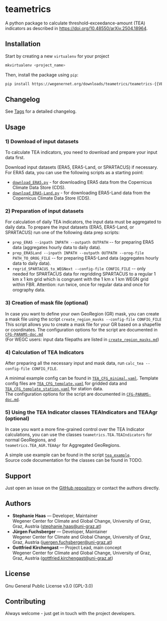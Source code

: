 # teametrics

A python package to calculate threshold-exceedance-amount (TEA) indicators 
    as described in https://doi.org/10.48550/arXiv.2504.18964.

## Installation
Start by creating a new `virtualenv` for your project
```bash
mkvirtualenv <project_name>
```

Then, install the package using `pip`:
```bash
pip install https://wegenernet.org/downloads/teametrics/teametrics-{{VERSION}}-py3-none-any.whl
```

## Changelog

See [Tags](https://wegcgitlab.uni-graz.at/hst/tea-indicators/-/tags) for a detailed changelog.

## Usage

### 1) Download of input datasets
To calculate TEA indicators, you need to download and prepare your input data first.

Download input datasets (ERA5, ERA5-Land, or SPARTACUS) if necessary. For ERA5 data, you can use the following scripts
as a starting point:
- [`download_ERA5.py`](https://wegcgitlab.uni-graz.at/hst/tea-indicators/-/blob/main/src/teametrics/utils/ERA5/download_ERA5.py) - for downloading ERA5 
  data from the Copernicus Climate Data Store (CDS).
- [`download_ERA5-Land.py`](https://wegcgitlab.uni-graz.at/hst/tea-indicators/-/blob/main/src/teametrics/utils/ERA5/download_ERA5-Land.py) - for downloading 
  ERA5-Land data from the Copernicus Climate Data Store (CDS).

### 2) Preparation of input datasets
For calculation of daily TEA indicators, the input data must be aggregated to daily data.
To prepare the input datasets (ERA5, ERA5-Land, or SPARTACUS) run one of the following data prep scripts:

- `prep_ERA5 --inpath INPATH --outpath OUTPATH` -- for preparing ERA5 data (aggregates hourly data to
  daily data).
- `prep_ERA5Land --inpath INPATH --outpath OUTPATH --orog-file PATH_TO_OROG_FILE` -- for preparing 
  ERA5-Land data
  (aggregates hourly data to daily data).
- `regrid_SPARTACUS_to_WEGNext --config-file CONFIG_FILE` -- only needed for SPARTACUS data for regridding 
  SPARTACUS to a regular 1 km x 1 km
  grid which is congruent with the 1 km x 1 km WEGN grid within FBR. Attention: run twice, once for regular data
  and once for orography data.

### 3) Creation of mask file (optional)
In case you want to define your own GeoRegion (GR) mask, you can create a mask file using the script
`create_region_masks --config-file CONFIG_FILE`\
This script allows you to create a mask file for your GR based on a shapefile or coordinates.
The configuration options for the script are documented in [`CFG-PARAMS-doc.md`](https://wegcgitlab.uni-graz.at/hst/tea-indicators/-/blob/main/docs/CFG-PARAMS-doc.md) \
(For WEGC users: input data filepaths are listed in [`create_region_masks.md`](https://wegcgitlab.uni-graz.at/hst/tea-indicators/-/blob/main/docs/create_region_masks.md))

### 4) Calculation of TEA Indicators
After preparing all the necessary input and mask data, run `calc_tea --config-file CONFIG_FILE`.

A minimal example config can be found in [`TEA_CFG_minimal.yaml`](https://wegcgitlab.uni-graz.at/hst/tea-indicators/-/blob/main/src/teametrics/config/TEA_CFG_minimal.yaml).
Template config files are [`TEA_CFG_template.yaml`](https://wegcgitlab.uni-graz.at/hst/tea-indicators/-/blob/main/src/teametrics/config/TEA_CFG_template.yaml) for
gridded data and [`TEA_CFG_template_station.yaml`](https://wegcgitlab.uni-graz.at/hst/tea-indicators/-/blob/main/src/teametrics/config/TEA_CFG_template_station.yaml) for station data. \
The configuration options for the script are documented in [`CFG-PARAMS-doc.md`](https://wegcgitlab.uni-graz.at/hst/tea-indicators/-/blob/main/docs/CFG-PARAMS-doc.md).

### 5) Using the TEA Indicator classes TEAIndicators and TEAAgr (optional)
In case you want a more fine-grained control over the TEA Indicator calculations, you can use the classes
`teametrics.TEA.TEAIndicators` for normal GeoRegions, and \
`teametrics.TEA_AGR.TEAAgr` for Aggregated GeoRegions.

A simple use example can be found in the script [`tea_example`](https://wegcgitlab.uni-graz.at/hst/tea-indicators/-/blob/main/src/teametrics/TEA_example.py). \
Source code documentation for the classes can be found in TODO.

## Support
Just open an issue on the [GitHub repository](https://wegcgitlab.uni-graz.at/hst/tea-indicators/) or contact the authors directly.

## Authors 
- **Stephanie Haas** — Developer, Maintainer\
  Wegener Center for Climate and Global Change, University of Graz, Graz, Austria
  (stephanie.haas@uni-graz.at)
- **Jürgen Fuchsberger** — Developer, Maintainer\
  Wegener Center for Climate and Global Change, University of Graz, Graz, Austria
  (juergen.fuchsberger@uni-graz.at)
- **Gottfried Kirchengast** — Project Lead, main concept\
  Wegener Center for Climate and Global Change, University of Graz, Graz, Austria
  (gottfried.kirchengast@uni-graz.at)

## License
Gnu General Public License v3.0 (GPL-3.0)

## Contributing
Always welcome - just get in touch with the project developers.

